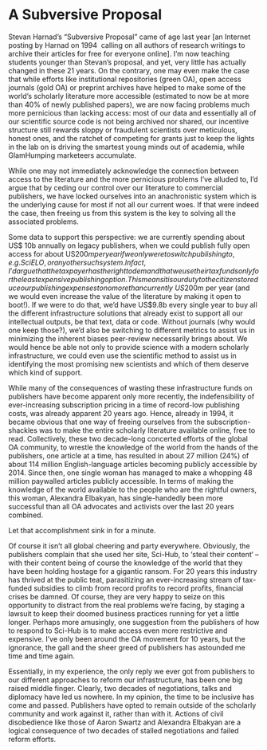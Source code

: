 # A Subversive Proposal

Stevan Harnad’s “Subversive Proposal” came of age last year [an
Internet posting by Harnad on 1994  calling on all authors of research
writings to archive their articles for free for everyone online]. I’m
now teaching students younger than Stevan’s proposal, and yet, very
little has actually changed in these 21 years. On the contrary, one
may even make the case that while efforts like institutional
repositories (green OA), open access journals (gold OA) or preprint
archives have helped to make some of the world’s scholarly literature
more accessible (estimated to now be at more than 40% of newly
published papers), we are now facing problems much more pernicious
than lacking access: most of our data and essentially all of our
scientific source code is not being archived nor shared, our incentive
structure still rewards sloppy or fraudulent scientists over
meticulous, honest ones, and the ratchet of competing for grants just
to keep the lights in the lab on is driving the smartest young minds
out of academia, while GlamHumping marketeers accumulate.

While one may not immediately acknowledge the connection between
access to the literature and the more pernicious problems I’ve alluded
to, I’d argue that by ceding our control over our literature to
commercial publishers, we have locked ourselves into an anachronistic
system which is the underlying cause for most if not all our current
woes. If that were indeed the case, then freeing us from this system
is the key to solving all the associated problems.

Some data to support this perspective: we are currently spending about
US$ 10b annually on legacy publishers, when we could publish fully
open access for about US$200m per year if we only were to switch
publishing to, e.g. SciELO, or any other such system. In fact, I’d
argue that the tax payer has the right to demand that we use their tax
funds only for the least expensive publishing option. This means it is
our duty to the citizens to reduce our publishing expenses to no more
than currently ~US$200m per year (and we would even increase the value
of the literature by making it open to boot!). If we were to do that,
we’d have US$9.8b every single year to buy all the different
infrastructure solutions that already exist to support all our
intellectual outputs, be that text, data or code. Without journals
(why would one keep those?), we’d also be switching to different
metrics to assist us in minimizing the inherent biases peer-review
necessarily brings about. We would hence be able not only to provide
science with a modern scholarly infrastructure, we could even use the
scientific method to assist us in identifying the most promising new
scientists and which of them deserve which kind of support.

While many of the consequences of wasting these infrastructure funds
on publishers have become apparent only more recently, the
indefensibility of ever-increasing subscription pricing in a time of
record-low publishing costs, was already apparent 20 years ago. Hence,
already in 1994, it became obvious that one way of freeing ourselves
from the subscription-shackles was to make the entire scholarly
literature available online, free to read. Collectively, these two
decade-long concerted efforts of the global OA community, to wrestle
the knowledge of the world from the hands of the publishers, one
article at a time, has resulted in about 27 million (24%) of about 114
million English-language articles becoming publicly accessible by
2014. Since then, one single woman has managed to make a whopping 48
million paywalled articles publicly accessible. In terms of making the
knowledge of the world available to the people who are the rightful
owners, this woman, Alexandra Elbakyan, has single-handedly been more
successful than all OA advocates and activists over the last 20 years
combined.

Let that accomplishment sink in for a minute.

Of course it isn’t all global cheering and party
everywhere. Obviously, the publishers complain that she used her site,
Sci-Hub, to ‘steal their content‘ – with their content being of course
the knowledge of the world that they have been holding hostage for a
gigantic ransom. For 20 years this industry has thrived at the public
teat, parasitizing an ever-increasing stream of tax-funded subsidies
to climb from record profits to record profits, financial crises be
damned. Of course, they are very happy to seize on this opportunity to
distract from the real problems we’re facing, by staging a lawsuit to
keep their doomed business practices running for yet a little
longer. Perhaps more amusingly, one suggestion from the publishers of
how to respond to Sci-Hub is to make access even more restrictive and
expensive. I’ve only been around the OA movement for 10 years, but the
ignorance, the gall and the sheer greed of publishers has astounded me
time and time again.

Essentially, in my experience, the only reply we ever got from
publishers to our different approaches to reform our infrastructure,
has been one big raised middle finger. Clearly, two decades of
negotiations, talks and diplomacy have led us nowhere. In my opinion,
the time to be inclusive has come and passed. Publishers have opted to
remain outside of the scholarly community and work against it, rather
than with it. Actions of civil disobedience like those of Aaron Swartz
and Alexandra Elbakyan are a logical consequence of two decades of
stalled negotiations and failed reform efforts.
